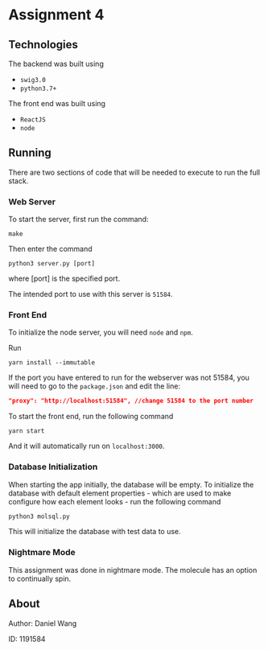 # Assignment 4

## Technologies

The backend was built using

- `swig3.0`
- `python3.7+`

The front end was built using

- `ReactJS`
- `node`

## Running

There are two sections of code that will be needed to execute to run the full stack.

### Web Server

To start the server, first run the command:

```
make
```

Then enter the command

```
python3 server.py [port]
```

where [port] is the specified port.

The intended port to use with this server is `51584`.

### Front End

To initialize the node server, you will need `node` and `npm`.

Run

```
yarn install --immutable
```

If the port you have entered to run for the webserver was not 51584, you will need to go to the `package.json` and edit the line:

```json
"proxy": "http://localhost:51584", //change 51584 to the port number
```

To start the front end, run the following command

```
yarn start
```

And it will automatically run on `localhost:3000`.

### Database Initialization

When starting the app initially, the database will be empty. To initialize the database with default element properties - which are used to make configure how each element looks - run the following command

```bash
python3 molsql.py
```

This will initialize the database with test data to use.

### Nightmare Mode

This assignment was done in nightmare mode.
The molecule has an option to continually spin.

## About

Author: Daniel Wang

ID: 1191584
